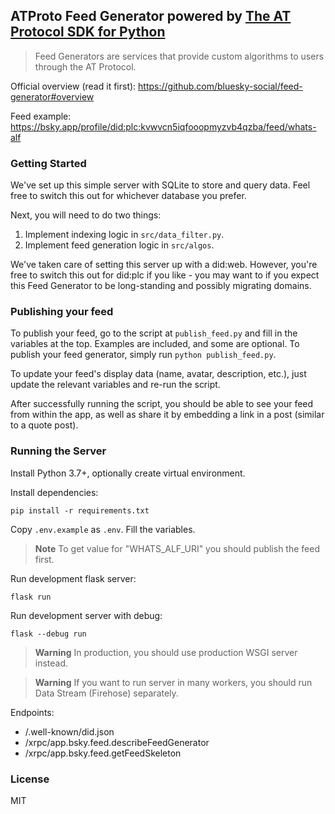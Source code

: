 ## ATProto Feed Generator powered by [The AT Protocol SDK for Python](https://github.com/MarshalX/atproto)

> Feed Generators are services that provide custom algorithms to users through the AT Protocol.

Official overview (read it first): https://github.com/bluesky-social/feed-generator#overview

Feed example: https://bsky.app/profile/did:plc:kvwvcn5iqfooopmyzvb4qzba/feed/whats-alf

### Getting Started

We've set up this simple server with SQLite to store and query data. Feel free to switch this out for whichever database you prefer.

Next, you will need to do two things:
1. Implement indexing logic in `src/data_filter.py`.
2. Implement feed generation logic in `src/algos`.

We've taken care of setting this server up with a did:web. However, you're free to switch this out for did:plc if you like - you may want to if you expect this Feed Generator to be long-standing and possibly migrating domains.

### Publishing your feed

To publish your feed, go to the script at `publish_feed.py` and fill in the variables at the top. Examples are included, and some are optional. To publish your feed generator, simply run `python publish_feed.py`.

To update your feed's display data (name, avatar, description, etc.), just update the relevant variables and re-run the script.

After successfully running the script, you should be able to see your feed from within the app, as well as share it by embedding a link in a post (similar to a quote post).

### Running the Server

Install Python 3.7+, optionally create virtual environment.

Install dependencies:
```shell
pip install -r requirements.txt
```

Copy `.env.example` as `.env`. Fill the variables.

> **Note**
> To get value for "WHATS_ALF_URI" you should publish the feed first. 

Run development flask server:
```shell
flask run
```

Run development server with debug:
```shell
flask --debug run
```

> **Warning**
> In production, you should use production WSGI server instead.

> **Warning**
> If you want to run server in many workers, you should run Data Stream (Firehose) separately.

Endpoints:
- /.well-known/did.json
- /xrpc/app.bsky.feed.describeFeedGenerator
- /xrpc/app.bsky.feed.getFeedSkeleton

### License

MIT
